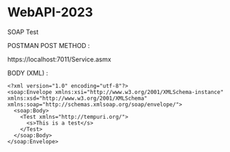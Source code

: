 # WebAPI-2023
SOAP Test



POSTMAN POST METHOD :

https://localhost:7011/Service.asmx

BODY (XML) :
```
<?xml version="1.0" encoding="utf-8"?>
<soap:Envelope xmlns:xsi="http://www.w3.org/2001/XMLSchema-instance" xmlns:xsd="http://www.w3.org/2001/XMLSchema" xmlns:soap="http://schemas.xmlsoap.org/soap/envelope/">
  <soap:Body>
    <Test xmlns="http://tempuri.org/">
      <s>This is a test</s>
    </Test>
  </soap:Body>
</soap:Envelope>
```
